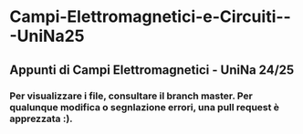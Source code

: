 # Campi-Elettromagnetici-e-Circuiti---UniNa25
## Appunti di Campi Elettromagnetici - UniNa 24/25
### Per visualizzare i file, consultare il branch master. Per qualunque modifica o segnlazione errori, una pull request è apprezzata :).
